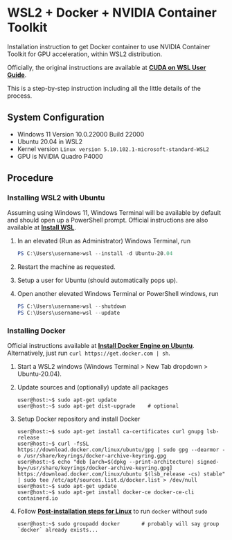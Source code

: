 # WSL2 + Docker + NVIDIA Container Toolkit

Installation instruction to get Docker container to use NVIDIA Container Toolkit for GPU acceleration, within WSL2 distribution.

Officially, the original instructions are available at [**CUDA on WSL User Guide**](https://docs.nvidia.com/cuda/wsl-user-guide/index.html#ch02-getting-started).

This is a step-by-step instruction including all the little details of the process.

## System Configuration

- Windows 11 Version 10.0.22000 Build 22000
- Ubuntu 20.04 in WSL2
- Kernel version `Linux version 5.10.102.1-microsoft-standard-WSL2`
- GPU is NVIDIA Quadro P4000

## Procedure

### Installing WSL2 with Ubuntu

Assuming using Windows 11, Windows Terminal will be available by default and should open up a PowerShell prompt. Official instructions are also available at [**Install WSL**](https://docs.microsoft.com/en-us/windows/wsl/install).

1. In an elevated (Run as Administrator) Windows Terminal, run

    ```powershell
    PS C:\Users\username>wsl --install -d Ubuntu-20.04
    ```

2. Restart the machine as requested.
3. Setup a user for Ubuntu (should automatically pops up).
4. Open another elevated Windows Terminal or PowerShell windows, run

    ```powershell
    PS C:\Users\username>wsl --shutdown
    PS C:\Users\username>wsl --update
    ```

### Installing Docker

Official instructions available at [**Install Docker Engine on Ubuntu**](https://docs.docker.com/engine/install/ubuntu/#install-using-the-repository). Alternatively, just run `curl https://get.docker.com | sh`.

1. Start a WSL2 windows (Windows Terminal > New Tab dropdown > Ubuntu-20.04).
2. Update sources and (optionally) update all packages

    ```console
    user@host:~$ sudo apt-get update
    user@host:~$ sudo apt-get dist-upgrade    # optional
    ```

3. Setup Docker repository and install Docker

    ```console
    user@host:~$ sudo apt-get install ca-certificates curl gnupg lsb-release
    user@host:~$ curl -fsSL https://download.docker.com/linux/ubuntu/gpg | sudo gpg --dearmor -o /usr/share/keyrings/docker-archive-keyring.gpg
    user@host:~$ echo "deb [arch=$(dpkg --print-architecture) signed-by=/usr/share/keyrings/docker-archive-keyring.gpg] https://download.docker.com/linux/ubuntu $(lsb_release -cs) stable" | sudo tee /etc/apt/sources.list.d/docker.list > /dev/null
    user@host:~$ sudo apt-get update
    user@host:~$ sudo apt-get install docker-ce docker-ce-cli containerd.io
    ```

4. Follow [**Post-installation steps for Linux**](https://docs.docker.com/engine/install/linux-postinstall/) to run `docker` without `sudo`

    ```console
    user@host:~$ sudo groupadd docker       # probably will say group `docker` already exists...
    ```
